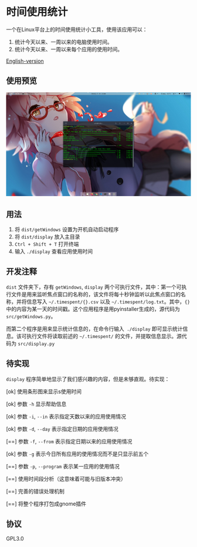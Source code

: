 # 时间使用统计
一个在Linux平台上的时间使用统计小工具，使用该应用可以：
1. 统计今天以来、一周以来的电脑使用时间。
2. 统计今天以来、一周以来每个应用的使用时间。

[English-version](README_en.md)

## 使用预览
![new-version](picture/3.png)

## 用法
1. 将 `dist/getWindows` 设置为开机自动启动程序
2. 将 `dist/display` 放入主目录
3. `Ctrl + Shift + T` 打开终端
4. 输入 `./display` 查看应用使用时间

## 开发注释
`dist` 文件夹下，存有 `getWindows`, `display` 两个可执行文件，其中：第一个可执行文件是用来监听焦点窗口的名称的，该文件将每十秒钟监听以此焦点窗口的名称，并将信息写入 `~/.timespent/{}.csv` 以及 `~/.timespent/log.txt`。其中，`{}` 中的内容为某一天的时间戳。这个应用程序是用pyinstaller生成的，源代码为 `src/getWindows.py`。

而第二个程序是用来显示统计信息的，在命令行输入` ./display` 即可显示统计信息。该可执行文件将读取前述的 `~/.timespent/` 的文件，并提取信息显示。源代码为 `src/display.py`

## 待实现
`display` 程序简单地显示了我们感兴趣的内容，但是未够直观。待实现：

[ok] 使用条形图来显示s使用时间

[ok] 参数 `-h` 显示帮助信息

[ok] 参数 `-i`, `--in` 表示指定天数以来的应用使用情况

[ok] 参数 `-d`, `--day` 表示指定日期的应用使用情况

[==] 参数 `-f`, `--from` 表示指定日期以来的应用使用情况

[ok] 参数 `-g` 表示今日所有应用的使用情况而不是只显示前五个

[==] 参数 `-p`, `--program` 表示某一应用的使用情况

[==] 使用时间段分析（这意味着可能与旧版本冲突）

[==] 完善的错误处理机制

[==] 将整个程序打包成gnome插件


## 协议
GPL3.0
